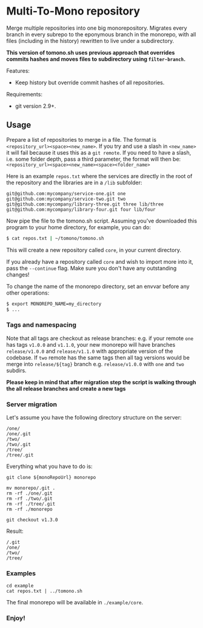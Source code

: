 # Multi-To-Mono repository

Merge multiple repositories into one big monorepository. Migrates every branch in
every subrepo to the eponymous branch in the monorepo, with all files
(including in the history) rewritten to live under a subdirectory.

**This version of tomono.sh uses previous approach that overrides commits hashes and moves files to subdirectory using `filter-branch`.**

Features:

* Keep history but override commit hashes of all repositories.

Requirements:
* git version 2.9+.

## Usage

Prepare a list of repositories to merge in a file. The format is
`<repository_url><space><new_name>`. If you try and use a slash in
`<new_name>` it will fail because it uses this as a `git remote`. If
you need to have a slash, i.e. some folder depth, pass a third
parameter, the format will then be:
`<repository_url><space><new_name><space><folder_name>`

Here is an example `repos.txt` where the services are directly in the
root of the repository and the libraries are in a `/lib` subfolder:

```
git@github.com:mycompany/service-one.git one
git@github.com:mycompany/service-two.git two
git@github.com:mycompany/library-three.git three lib/three
git@github.com:mycompany/library-four.git four lib/four
```

Now pipe the file to the tomono.sh script. Assuming you've downloaded this
program to your home directory, for example, you can do:

```sh
$ cat repos.txt | ~/tomono/tomono.sh
```

This will create a new repository called `core`, in your current directory.

If you already have a repository called `core` and wish to import more into it,
pass the `--continue` flag. Make sure you don't have any outstanding changes!

To change the name of the monorepo directory, set an envvar before any other
operations:

```sh
$ export MONOREPO_NAME=my_directory
$ ...
```

### Tags and namespacing

Note that all tags are checkout as release branches: e.g. if your remote `one` has tags `v1.0.0` and `v1.1.0`, your new monorepo will have branches `release/v1.0.0` and `release/v1.1.0` with appropriate version of the codebase. If `two` remote has the same tags then all tag versions would be merge into `release/${tag}` branch e.g. `release/v1.0.0` with `one` and `two` subdirs. 

 **Please keep in mind that after migration step the script is walking through the all release branches and create a new tags**

### Server migration

Let's assume you have the following directory structure on the server:

```
/one/
/one/.git
/two/
/two/.git
/tree/
/tree/.git
```

Everything what you have to do is:
```
git clone ${monoRepoUrl} monorepo

mv monorepo/.git .
rm -rf ./one/.git
rm -rf ./two/.git
rm -rf ./tree/.git
rm -rf ./monorepo

git checkout v1.3.0
```

Result:

```
/.git
/one/
/two/
/tree/
```

### Examples

```
cd example
cat repos.txt | ../tomono.sh
```

The final monorepo will be available in `./example/core`.

### Enjoy!